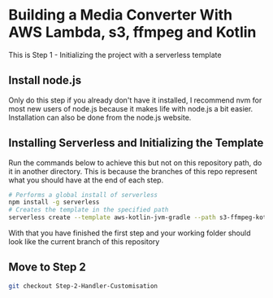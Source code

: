 # Building a Media Converter With AWS Lambda, s3, ffmpeg and Kotlin

 This is Step 1 - Initializing the project with a serverless template

## Install node.js

Only do this step if you already don't have it installed, I recommend nvm for most new users of node.js because it makes life with node.js a bit easier. Installation can also be done from the node.js website.

## Installing Serverless and Initializing the Template

Run the commands below to achieve this but not on this repository path, do it in another directory. This is because the branches of this repo represent what you should have at the end of each step.

```sh
# Performs a global install of serverless
npm install -g serverless
# Creates the template in the specified path
serverless create --template aws-kotlin-jvm-gradle --path s3-ffmpeg-kotlin-lab
```

With that you have finished the first step and your working folder should look like the current branch of this repository

## Move to Step 2

```sh
git checkout Step-2-Handler-Customisation
```